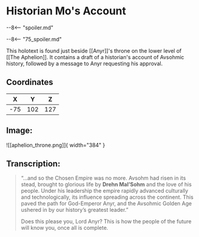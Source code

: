 # Historian Mo's Account

--8<-- "spoiler.md"

--8<-- "75_spoiler.md"

This holotext is found just beside [[Anyr]]'s throne on the lower level of [[The Aphelion]]. It contains a draft of a historian's account of Avsohmic history, followed by a message to Anyr requesting his approval.

## Coordinates
| **X** | **Y** | **Z** |
| :---: | :---: | :---: |
| -75 |  102  | 127 |

## Image:

![[aphelion_throne.png]]{ width="384" }

## Transcription:
> “...and so the Chosen Empire was no more. Avsohm had risen in its stead, brought to glorious life by **Drehn Mal’Sohm** and the love of his people. Under his leadership the empire rapidly advanced culturally and technologically, its influence spreading across the continent. This paved the path for God-Emperor Anyr, and the Avsohmic Golden Age ushered in by our history’s greatest leader.”
>
> Does this please you, Lord Anyr? This is how the people of the future will know you, once all is complete.
